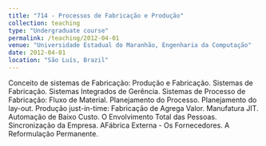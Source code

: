 ```yaml
---
title: "714 - Processos de Fabricação e Produção"
collection: teaching
type: "Undergraduate course"
permalink: /teaching/2012-04-01
venue: "Universidade Estadual do Maranhão, Engenharia da Computação"
date: 2012-04-01
location: "São Luís, Brazil"
---
```


Conceito de sistemas de Fabricação: Produção e Fabricação. Sistemas de Fabricação. Sistemas Integrados de Gerência. Sistemas de Processo de Fabricação: Fluxo de Material. Planejamento do Processo. Planejamento do lay-out. Produção just-in-time: Fabricação de Agrega Valor. Manufatura JIT. Automação de Baixo Custo. O Envolvimento Total das Pessoas. Sincronização da Empresa. AFábrica Externa - Os Fornecedores. A Reformulação Permanente.
